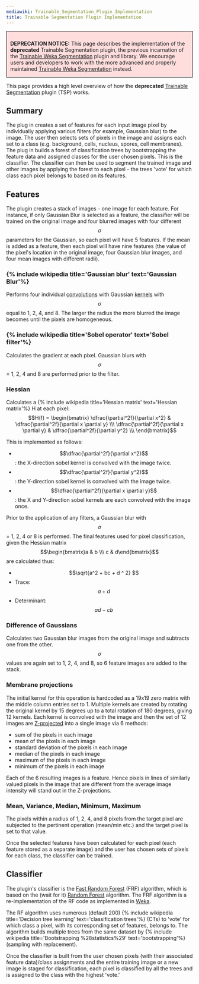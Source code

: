 ```yaml
---
mediawiki: Trainable_Segmentation_Plugin_Implementation
title: Trainable Segmentation Plugin Implementation
---
```


<div style="background:#fdd; padding: 10px 10px 0 10px; border: 1px solid black;">

**DEPRECATION NOTICE:** This page describes the implementation of the **deprecated** Trainable Segmentation plugin, the previous incarnation of the [Trainable Weka Segmentation](/plugins/tws) plugin and library. We encourage users and developers to work with the more advanced and properly maintained [Trainable Weka Segmentation](/plugins/tws) instead.

</div>

This page provides a high level overview of how the **deprecated** [Trainable Segmentation](/plugins/tws) plugin (TSP) works.

## Summary

The plug in creates a set of features for each input image pixel by individually applying various filters (for example, Gaussian blur) to the image. The user then selects sets of pixels in the image and assigns each set to a class (e.g. background, cells, nucleus, spores, cell membranes). The plug in builds a forest of classification trees by bootstrapping the feature data and assigned classes for the user chosen pixels. This is the classifier. The classifier can then be used to segment the trained image and other images by applying the forest to each pixel - the trees 'vote' for which class each pixel belongs to based on its features.

## Features

The plugin creates a stack of images - one image for each feature. For instance, if only Gaussian Blur is selected as a feature, the classifier will be trained on the original image and four blurred images with four different $$\sigma$$ parameters for the Gaussian, so each pixel will have 5 features. If the mean is added as a feature, then each pixel will have nine features (the value of the pixel's location in the original image, four Gaussian blur images, and four mean images with different radii).

### {% include wikipedia title='Gaussian blur' text='Gaussian Blur'%}

Performs four individual [convolutions](http://homepages.inf.ed.ac.uk/rbf/HIPR2/convolve.htm) with Gaussian [kernels](http://homepages.inf.ed.ac.uk/rbf/HIPR2/convolve.htm) with $$\sigma$$ equal to 1, 2, 4, and 8. The larger the radius the more blurred the image becomes until the pixels are homogeneous.

### {% include wikipedia title='Sobel operator' text='Sobel filter'%}

Calculates the gradient at each pixel. Gaussian blurs with $$\sigma$$ = 1, 2, 4 and 8 are performed prior to the filter.

### Hessian

Calculates a {% include wikipedia title='Hessian matrix' text='Hessian matrix'%} H at each pixel: $$H(f) = \begin{bmatrix} \dfrac{\partial^2f}{\partial x^2} & \dfrac{\partial^2f}{\partial x \partial y} \\\ \dfrac{\partial^2f}{\partial x \partial y} & \dfrac{\partial^2f}{\partial y^2} \\\ \end{bmatrix}$$

This is implemented as follows:

-   $$\dfrac{\partial^2f}{\partial x^2}$$: the X-direction sobel kernel is convolved with the image twice.
-   $$\dfrac{\partial^2f}{\partial y^2}$$: the Y-direction sobel kernel is convolved with the image twice.
-   $$\dfrac{\partial^2f}{\partial x \partial y}$$: the X and Y-direction sobel kernels are each convolved with the image once.

Prior to the application of any filters, a Gaussian blur with $$\sigma$$ = 1, 2, 4 or 8 is performed. The final features used for pixel classification, given the Hessian matrix $$\begin{bmatrix}a & b \\\ c & d\end{bmatrix}$$ are calculated thus:

-   $$\sqrt{a^2 + bc + d ^ 2} $$
-   Trace: $$ a + d$$
-   Determinant: $$ ad - cb$$

### Difference of Gaussians

Calculates two Gaussian blur images from the original image and subtracts one from the other. $$\sigma$$ values are again set to 1, 2, 4, and 8, so 6 feature images are added to the stack.

### Membrane projections

The initial kernel for this operation is hardcoded as a 19x19 zero matrix with the middle column entries set to 1. Multiple kernels are created by rotating the original kernel by 15 degrees up to a total rotation of 180 degrees, giving 12 kernels. Each kernel is convolved with the image and then the set of 12 images are [Z-projected](https://imagej.nih.gov/ij/docs/menus/image.html#stacks) into a single image via 6 methods:

-   sum of the pixels in each image
-   mean of the pixels in each image
-   standard deviation of the pixels in each image
-   median of the pixels in each image
-   maximum of the pixels in each image
-   minimum of the pixels in each image

Each of the 6 resulting images is a feature. Hence pixels in lines of similarly valued pixels in the image that are different from the average image intensity will stand out in the Z-projections.

### Mean, Variance, Median, Minimum, Maximum

The pixels within a radius of 1, 2, 4, and 8 pixels from the target pixel are subjected to the pertinent operation (mean/min etc.) and the target pixel is set to that value.

Once the selected features have been calculated for each pixel (each feature stored as a separate image) and the user has chosen sets of pixels for each class, the classifier can be trained.

## Classifier

The plugin's classifier is the [Fast Random Forest](http://code.google.com/p/fast-random-forest/) (FRF) algorithm, which is based on the (wait for it) [Random Forest](http://www.springerlink.com/content/u0p06167n6173512/) algorithm. The FRF algorithm is a re-implementation of the RF code as implemented in [Weka](http://www.cs.waikato.ac.nz/ml/weka/).

The RF algorithm uses numerous (default 200) {% include wikipedia title='Decision tree learning' text='classification trees'%} (CTs) to 'vote' for which class a pixel, with its corresponding set of features, belongs to. The algorithm builds multiple trees from the same dataset by {% include wikipedia title='Bootstrapping %28statistics%29' text='bootstrapping'%} (sampling with replacement).

Once the classifier is built from the user chosen pixels (with their associated feature data)/class assignments and the entire training image or a new image is staged for classification, each pixel is classified by all the trees and is assigned to the class with the highest 'vote.'

  
